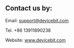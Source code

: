 ## Contact us by:

Email: support@devicebit.com

Tel.     +86 13911890238

Website: www.devicebit.com




